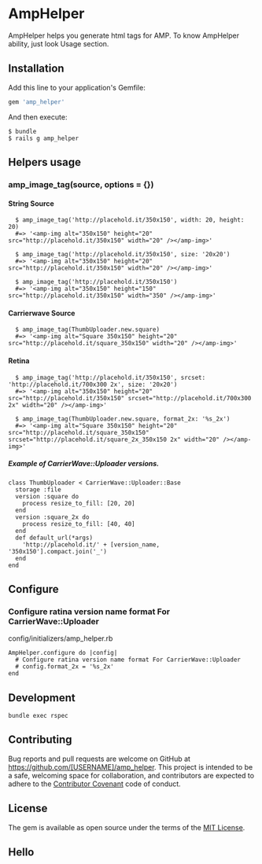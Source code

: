 # AmpHelper

AmpHelper helps you generate html tags for AMP.
To know AmpHelper ability, just look Usage section.

## Installation

Add this line to your application's Gemfile:

```ruby
gem 'amp_helper'
```

And then execute:

    $ bundle
    $ rails g amp_helper

## Helpers usage

### amp_image_tag(source, options = {})

#### String Source

      $ amp_image_tag('http://placehold.it/350x150', width: 20, height: 20)
      #=> '<amp-img alt="350x150" height="20" src="http://placehold.it/350x150" width="20" /></amp-img>'

      $ amp_image_tag('http://placehold.it/350x150', size: '20x20')
      #=> '<amp-img alt="350x150" height="20" src="http://placehold.it/350x150" width="20" /></amp-img>'

      $ amp_image_tag('http://placehold.it/350x150')
      #=> '<amp-img alt="350x150" height="150" src="http://placehold.it/350x150" width="350" /></amp-img>'

#### Carrierwave Source

      $ amp_image_tag(ThumbUploader.new.square)
      #=> '<amp-img alt="Square 350x150" height="20" src="http://placehold.it/square_350x150" width="20" /></amp-img>'

#### Retina

      $ amp_image_tag('http://placehold.it/350x150', srcset: 'http://placehold.it/700x300 2x', size: '20x20')
      #=> '<amp-img alt="350x150" height="20" src="http://placehold.it/350x150" srcset="http://placehold.it/700x300 2x" width="20" /></amp-img>'

      $ amp_image_tag(ThumbUploader.new.square, format_2x: '%s_2x')
      #=> '<amp-img alt="Square 350x150" height="20" src="http://placehold.it/square_350x150" srcset="http://placehold.it/square_2x_350x150 2x" width="20" /></amp-img>'


##### Example of CarrierWave::Uploader versions.

    class ThumbUploader < CarrierWave::Uploader::Base
      storage :file
      version :square do
        process resize_to_fill: [20, 20]
      end
      version :square_2x do
        process resize_to_fill: [40, 40]
      end
      def default_url(*args)
        'http://placehold.it/' + [version_name, '350x150'].compact.join('_')
      end
    end

## Configure

### Configure ratina version name format For CarrierWave::Uploader

config/initializers/amp_helper.rb

    AmpHelper.configure do |config|
      # Configure ratina version name format For CarrierWave::Uploader
      # config.format_2x = '%s_2x'
    end

## Development

    bundle exec rspec

## Contributing

Bug reports and pull requests are welcome on GitHub at https://github.com/[USERNAME]/amp_helper. This project is intended to be a safe, welcoming space for collaboration, and contributors are expected to adhere to the [Contributor Covenant](http://contributor-covenant.org) code of conduct.


## License

The gem is available as open source under the terms of the [MIT License](http://opensource.org/licenses/MIT).

## Hello
